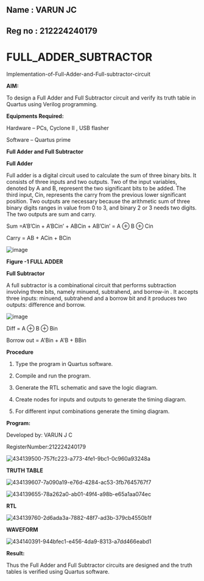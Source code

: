## Name : VARUN JC
## Reg no : 212224240179
# FULL_ADDER_SUBTRACTOR

Implementation-of-Full-Adder-and-Full-subtractor-circuit

**AIM:**

To design a Full Adder and Full Subtractor circuit and verify its truth table in Quartus using Verilog programming.

**Equipments Required:**

Hardware – PCs, Cyclone II , USB flasher

Software – Quartus prime

**Full Adder and Full Subtractor**

**Full Adder**

Full adder is a digital circuit used to calculate the sum of three binary bits. It consists of three inputs and two outputs. Two of the input variables, denoted by A and B, represent the two significant bits to be added. The third input, Cin, represents the carry from the previous lower significant position. Two outputs are necessary because the arithmetic sum of three binary digits ranges in value from 0 to 3, and binary 2 or 3 needs two digits. The two outputs are sum and carry.

Sum =A’B’Cin + A’BCin’ + ABCin + AB’Cin’ = A ⊕ B ⊕ Cin 

Carry = AB + ACin + BCin

![image](https://github.com/naavaneetha/FULL_ADDER_SUBTRACTOR/assets/154305477/0f30ba51-5ffb-4198-845f-18e054f675e7)

**Figure -1 FULL ADDER**

**Full Subtractor**

A full subtractor is a combinational circuit that performs subtraction involving three bits, namely minuend, subtrahend, and borrow-in . It accepts three inputs: minuend, subtrahend and a borrow bit and it produces two outputs: difference and borrow.

![image](https://github.com/naavaneetha/FULL_ADDER_SUBTRACTOR/assets/154305477/02b24f51-ab51-4304-9ad6-7b81ffc1ead5)

Diff = A ⊕ B ⊕ Bin 

Borrow out = A'Bin + A'B + BBin

**Procedure**
1. Type the program in Quartus software.

2. Compile and run the program.

3. Generate the RTL schematic and save the logic diagram.

4. Create nodes for inputs and outputs to generate the timing diagram.

5. For different input combinations generate the timing diagram.


**Program:**

Developed by: VARUN J C  

RegisterNumber:212224240179

![434139500-757fc223-a773-4fe1-9bc1-0c960a93248a](https://github.com/user-attachments/assets/0e4491f1-5c36-4e1b-9422-a4df14be47b8)


**TRUTH TABLE**

![434139607-7a090a19-e76d-4284-ac53-3fb7645767f7](https://github.com/user-attachments/assets/7230eee9-39a6-448b-aafc-ce80e951e272)

![434139655-78a262a0-ab01-49f4-a98b-e65a1aa074ec](https://github.com/user-attachments/assets/57681e2f-b884-4b34-9990-e706a2575d1c)

**RTL**

![434139760-2d6ada3a-7882-48f7-ad3b-379cb4550b1f](https://github.com/user-attachments/assets/b58e5a12-810a-45fc-bf90-ea5b4d46cda0)

**WAVEFORM**

![434140391-944bfec1-e456-4da9-8313-a7dd466eabd1](https://github.com/user-attachments/assets/eaaf2cec-a5c3-4c54-8b69-a90b5064c32f)


**Result:**

Thus the Full Adder and Full Subtractor circuits are designed and the truth tables is verified using Quartus software.



